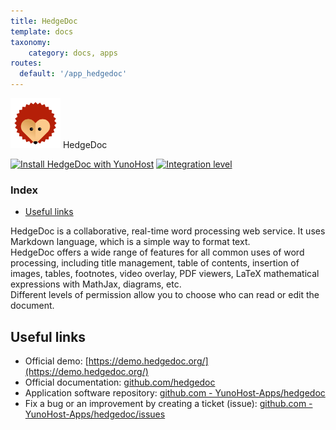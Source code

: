 ```yaml
---
title: HedgeDoc
template: docs
taxonomy:
    category: docs, apps
routes:
  default: '/app_hedgedoc'
---
```


<img src="/images/HedgeDoc-Logo.png" height="80px" alt="HedgeDoc’s logo"> HedgeDoc

[![Install HedgeDoc with YunoHost](https://install-app.yunohost.org/install-with-yunohost.png)](https://install-app.yunohost.org/?app=hedgedoc) [![Integration level](https://dash.yunohost.org/integration/hedgedoc.svg)](https://dash.yunohost.org/appci/app/hedgedoc)

### Index

- [Useful links](#useful-links)

HedgeDoc is a collaborative, real-time word processing web service. It uses Markdown language, which is a simple way to format text.  
HedgeDoc offers a wide range of features for all common uses of word processing, including title management, table of contents, insertion of images, tables, footnotes, video overlay, PDF viewers, LaTeX mathematical expressions with MathJax, diagrams, etc.  
Different levels of permission allow you to choose who can read or edit the document.

## Useful links

+ Official demo: [https://demo.hedgedoc.org/](https://demo.hedgedoc.org/)
+ Official documentation: [github.com/hedgedoc](https://github.com/hedgedoc/hedgedoc/tree/master/docs)
+ Application software repository: [github.com - YunoHost-Apps/hedgedoc](https://github.com/YunoHost-Apps/hedgedoc_ynh)
+ Fix a bug or an improvement by creating a ticket (issue): [github.com - YunoHost-Apps/hedgedoc/issues](https://github.com/YunoHost-Apps/hedgedoc_ynh/issues)

